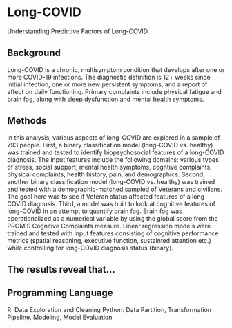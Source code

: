 # Long-COVID
Understanding Predictive Factors of Long-COVID

## Background
Long-COVID is a chronic, multisymptom condition that develops after one or more COVID-19 infections. The diagnostic definition is 12+ weeks since initial infection, one or more new persistent symptoms, and a report of affect on daily functioning. Primary complaints include physical fatigue and brain fog, along with sleep dysfunction and mental health symptoms.
## Methods
In this analysis, various aspects of long-COVID are explored in a sample of 793 people. First, a binary classification model (long-COVID vs. healthy) was trained and tested to identify biopsychosocial features of a long-COVID diagnosis. The input features include the following domains: various types of stress, social support, mental health symptoms, cogntive complaints, physical complaints, health history, pain, and demographics. Second, another binary classification model (long-COVID vs. healthy) was trained and tested with a demographic-matched sampled of Veterans and civilians. The goal here was to see if Veteran status affected features of a long-COVID diagnosis. Third, a model was built to look at cognitive features of long-COVID in an attempt to quantify brain fog. Brain fog was operationalized as a numerical variable by using the global score from the PROMIS Cognitive Complaints measure. Linear regression models were trained and tested with input features consisting of cognitive performance metrics (spatial reasoning, executive function, sustainted attention etc.) while controlling for long-COVID diagnosis status (binary).

## The results reveal that...

## Programming Language
R: Data Exploration and Cleaning
Python: Data Partition, Transformation Pipeline, Modeling, Model Evaluation
